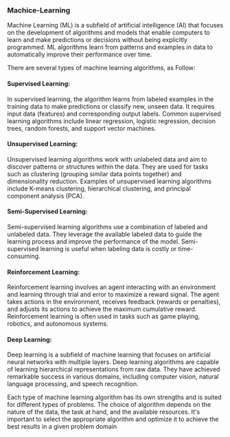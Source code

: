 ### Machice-Learning
Machine Learning (ML) is a subfield of artificial intelligence (AI) that focuses on the development of algorithms and models that enable computers to learn and make predictions or decisions without being explicitly programmed. ML algorithms learn from patterns and examples in data to automatically improve their performance over time.

There are several types of machine learning algorithms, as Follow:

#### Supervised Learning:
In supervised learning, the algorithm learns from labeled examples in the training data to make predictions or classify new, unseen data. It requires input data (features) and corresponding output labels. Common supervised learning algorithms include linear regression, logistic regression, decision trees, random forests, and support vector machines.

#### Unsupervised Learning: 
Unsupervised learning algorithms work with unlabeled data and aim to discover patterns or structures within the data. They are used for tasks such as clustering (grouping similar data points together) and dimensionality reduction. Examples of unsupervised learning algorithms include K-means clustering, hierarchical clustering, and principal component analysis (PCA).

#### Semi-Supervised Learning: 
Semi-supervised learning algorithms use a combination of labeled and unlabeled data. They leverage the available labeled data to guide the learning process and improve the performance of the model. Semi-supervised learning is useful when labeling data is costly or time-consuming.

#### Reinforcement Learning: 
Reinforcement learning involves an agent interacting with an environment and learning through trial and error to maximize a reward signal. The agent takes actions in the environment, receives feedback (rewards or penalties), and adjusts its actions to achieve the maximum cumulative reward. Reinforcement learning is often used in tasks such as game playing, robotics, and autonomous systems.

#### Deep Learning: 
Deep learning is a subfield of machine learning that focuses on artificial neural networks with multiple layers. Deep learning algorithms are capable of learning hierarchical representations from raw data. They have achieved remarkable success in various domains, including computer vision, natural language processing, and speech recognition.

Each type of machine learning algorithm has its own strengths and is suited for different types of problems. The choice of algorithm depends on the nature of the data, the task at hand, and the available resources. It's important to select the appropriate algorithm and optimize it to achieve the best results in a given problem domain

